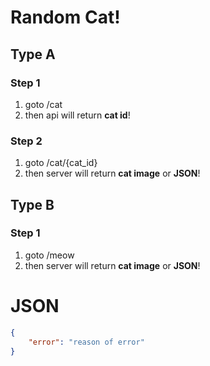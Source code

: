 # Random Cat!

## Type A

### Step 1
1. goto /cat
2. then api will return **cat id**!

### Step 2
1. goto /cat/{cat_id}
2. then server will return **cat image** or **JSON**!

## Type B

### Step 1
1. goto /meow
2. then server will return **cat image** or **JSON**!


# JSON

```json
{
    "error": "reason of error"
}
```
